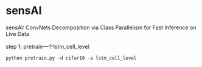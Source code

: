 # sensAI
sensAI: ConvNets Decomposition via Class Parallelism for Fast Inference on Live Data

step 1: pretrain一个lstm_cell_level
```
python pretrain.py -d cifar10 -a lstm_cell_level
```
